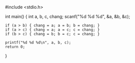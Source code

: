#include <stdio.h>

int main() {
    int a, b, c, chang;
    scanf("%d %d %d", &a, &b, &c);

    if (a > b) { chang = a; a = b; b = chang; }
    if (a > c) { chang = a; a = c; c = chang; }
    if (b > c) { chang = b; b = c; c = chang; }

    printf("%d %d %d\n", a, b, c);
    return 0;
}
